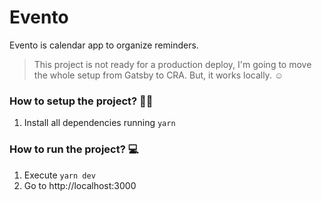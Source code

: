 # Evento

Evento is calendar app to organize reminders.

> This project is not ready for a production deploy, I'm going to move the whole
> setup from Gatsby to CRA. But, it works locally. ☺️

### How to setup the project? 👨‍🔧

1. Install all dependencies running `yarn`

### How to run the project? 💻

1. Execute `yarn dev`
2. Go to http://localhost:3000
